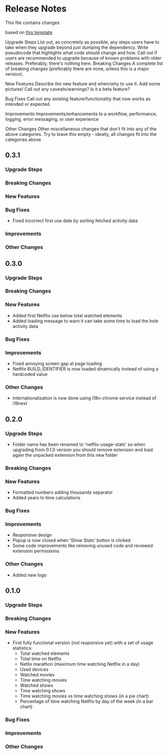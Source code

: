 # Release Notes

This file contains changes

based on [this template](https://github.com/palantir/plottable/wiki/Release-Notes-Template)

Upgrade Steps
List out, as concretely as possible, any steps users have to take when they upgrade beyond just dumping the dependency.
Write pseudocode that highlights what code should change and how.
Call out if users are recommended to upgrade because of known problems with older releases.
Preferably, there's nothing here.
Breaking Changes
A complete list of breaking changes (preferably there are none, unless this is a major version).

New Features
Describe the new feature and when/why to use it. Add some pictures! Call out any caveats/warnings? Is it a beta feature?

Bug Fixes
Call out any existing feature/functionality that now works as intended or expected.

Improvements
Improvements/enhancements to a workflow, performance, logging, error messaging, or user experience

Other Changes
Other miscellaneous changes that don't fit into any of the above categories. Try to leave this empty - ideally, all changes fit into the categories above

## 0.3.1

### Upgrade Steps

### Breaking Changes

### New Features

### Bug Fixes

* Fixed incorrect first use date by sorting fetched activity data

### Improvements

### Other Changes

## 0.3.0

### Upgrade Steps

### Breaking Changes

### New Features

* Added first Netflix use below total watched elements
* Added loading message to warn it can take some time to load the hole activity data

### Bug Fixes

### Improvements

* Fixed annoying screen gap at page loading
* Netflix BUILD_IDENTIFIER is now loaded dinamically instead of using a hardcoded value

### Other Changes

* Internationalization is now done using i18n-chrome service instead of i18next

## 0.2.0

### Upgrade Steps

* Folder name has been renamed to 'netflix-usage-stats' so when upgrading from 0.1.0 version you should remove extension and load again the unpacked extension from this new folder

### Breaking Changes

### New Features

* Formatted numbers adding thousands separator
* Added years to time calculations

### Bug Fixes

### Improvements

* Responsive design
* Popup is now closed when 'Show Stats' button is clicked
* Some code improvements like removing unused code and reviewed extension permissions

### Other Changes

* Added new logo

## 0.1.0

### Upgrade Steps

### Breaking Changes

### New Features

* First fully functional version (not responsive yet) with a set of usage statistics:
  * Total watched elements
  * Total time on Netflix
  * Netlix marathon (maximum time watching Netflix in a day)
  * Used devices
  * Watched movies
  * Time watching movies
  * Watched shows
  * Time watching shows
  * Time watching movies vs time watching shows (in a pie chart)
  * Percentage of time watching Netflix by day of the week (in a bar chart)

### Bug Fixes

### Improvements

### Other Changes
